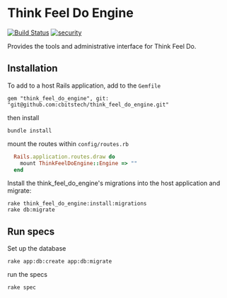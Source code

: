 # Think Feel Do Engine

[![Build Status](https://travis-ci.org/cbitstech/think_feel_do_engine.svg)](https://travis-ci.org/cbitstech/think_feel_do_engine) [![security](https://hakiri.io/github/cbitstech/think_feel_do_engine/master.svg)](https://hakiri.io/github/cbitstech/think_feel_do_engine/master)

Provides the tools and administrative interface for Think Feel Do.

## Installation

To add to a host Rails application, add to the `Gemfile`

    gem "think_feel_do_engine", git: "git@github.com:cbitstech/think_feel_do_engine.git"

then install

    bundle install

mount the routes within ```config/routes.rb```

```ruby
  Rails.application.routes.draw do
    mount ThinkFeelDoEngine::Engine => ""
  end
```

Install the think_feel_do_engine's migrations into the host application and migrate:
```console
rake think_feel_do_engine:install:migrations
rake db:migrate
```

## Run specs

Set up the database

    rake app:db:create app:db:migrate

run the specs

    rake spec

